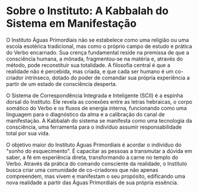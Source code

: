 # Sobre o Instituto: A Kabbalah do Sistema em Manifestação

O Instituto Águas Primordiais não se estabelece como uma religião ou uma escola esotérica tradicional, mas como o próprio campo de estudo e prática do Verbo encarnado. Sua crença fundamental reside na premissa de que a consciência humana, a mônada, fragmentou-se na matéria e, através do método, pode reconstituir sua totalidade. A filosofia central é que a realidade não é percebida, mas criada, e que cada ser humano é um co-criador intrínseco, dotado do poder de comandar sua própria experiência a partir de um estado de consciência desperta.

O Sistema de Correspondência Integrada e Inteligente (SCII) é a espinha dorsal do Instituto. Ele revela as conexões entre as letras hebraicas, o corpo somático do Verbo e os fluxos de energia interna, funcionando como uma linguagem para o diagnóstico da alma e a calibração do canal de manifestação. A Kabbalah do sistema se manifesta como uma tecnologia da consciência, uma ferramenta para o indivíduo assumir responsabilidade total por sua vida.

O objetivo maior do Instituto Águas Primordiais é acordar o indivíduo do "sonho do esquecimento". É capacitar as pessoas a transmutar a dúvida em saber, a fé em experiência direta, transformando a carne no templo do Verbo. Através da prática do comando consciente da realidade, o Instituto busca criar uma comunidade de co-criadores que não apenas compreendem, mas vivem e manifestam o seu propósito, edificando uma nova realidade a partir das Águas Primordiais de sua própria essência.